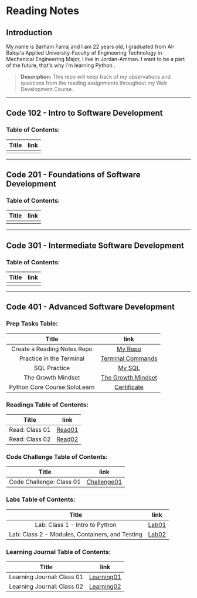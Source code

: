 # Reading Notes

## Introduction

<p> My name is Barham Farraj and I am 22 years old, I graduated from Al-Balqa'a Applied University-Faculty of Engineering Technology in Mechanical Engineering Major, I live in Jordan-Amman.
I want to be a part of the future, that's why i'm learning Python . </p>

> **Description:**
>This repo will keep track of my observations and questions from the reading assignments throughout my Web Development Course.

-------------------------------------------------

## Code 102 - Intro to Software Development
### Table of Contents:

| Title |  link  |
|:-:|:-:|
|   |   |

-------------------------------------------------
## Code 201 - Foundations of Software Development
### Table of Contents:

| Title |  link  |
|:-:|:-:|
|   |   |

-------------------------------------------------
## Code 301 - Intermediate Software Development
### Table of Contents:

| Title |  link  |
|:-:|:-:|
|   |   |

-------------------------------------------------
## Code 401 - Advanced Software Development
### Prep Tasks Table:

| Title |  link  |
|:-:|:-:|
| Create a Reading Notes Repo  |  [My Repo](https://github.com/Farraj007/reading-notes) |
|  Practice in the Terminal |  [Terminal Commands](./ReadingNotes401/PracticeTerminal.md)|
| SQL Practice  | [My SQL](./ReadingNotes401/SQLpractice.md)  |
| The Growth Mindset  | [The Growth Mindset](./ReadingNotes401/GrowthMindset.md) |
| Python Core Course:SoloLearn  | [Certificate](./Assets/cert-25073071-1073.png) |

### Readings Table of Contents:

| Title |  link  |
|:-:|:-:|
|  Read: Class 01 |  [Read01](./ReadingNotes401/Read01.md) |
|  Read: Class 02 |  [Read02](./ReadingNotes401/Read02.md) |

### Code Challenge Table of Contents:

| Title |  link  |
|:-:|:-:|
|  Code Challenge: Class 01 |  [Challenge01](https://github.com/Farraj007/data-structures-and-algorithms/blob/array-reverse/Challenge01/README.md) |

### Labs  Table of Contents:

| Title |  link  |
|:-:|:-:|
|  Lab: Class 1 - Intro to Python |  [Lab01](https://github.com/Farraj007/snakes-cafe/tree/master/snakes-cafe) |
|  Lab: Class 2 -  Modules, Containers, and Testing |  [Lab02](https://github.com/Farraj007/math-series/tree/main) |

### Learning Journal  Table of Contents:

| Title |  link  |
|:-:|:-:|
|  Learning Journal: Class 01 |  [Learning01](./LearningJournal/Learning01.md) |
|  Learning Journal: Class 02 |  [Learning02](./LearningJournal/Learning02.md) |
